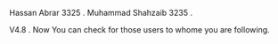  Hassan Abrar 		3325 .
 Muhammad Shahzaib 	3235 .
 
 V4.8  .
 Now You can check for those users to whome you are following.